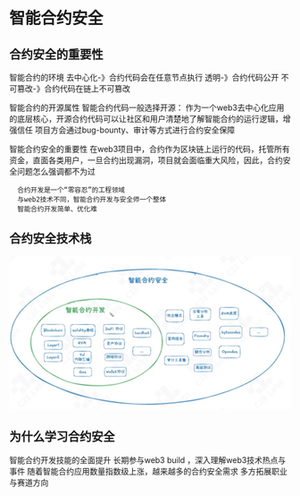 # 智能合约安全

## 合约安全的重要性

智能合约的环境
   去中心化-》合约代码会在任意节点执行
   透明-》合约代码公开
   不可篡改-》合约代码在链上不可篡改

智能合约的开源属性
   智能合约代码一般选择开源：
       作为一个web3去中心化应用的底层核心，开源合约代码可以让社区和用户清楚地了解智能合约的运行逻辑，增强信任
       项目方会通过bug-bounty、审计等方式进行合约安全保障

智能合约安全的重要性
    在web3项目中，合约作为区块链上运行的代码，托管所有资金，直面各类用户，一旦合约出现漏洞，项目就会面临重大风险，因此，合约安全问题怎么强调都不为过

      合约开发是一个“零容忍”的工程领域
      与web2技术不同，智能合约开发与安全师一个整体
      智能合约开发简单、优化难

## 合约安全技术栈

![](./005-1.png)

## 为什么学习合约安全

智能合约开发技能的全面提升
长期参与web3 build ，深入理解web3技术热点与事件
随着智能合约应用数量指数级上涨，越来越多的合约安全需求
多方拓展职业与赛道方向
